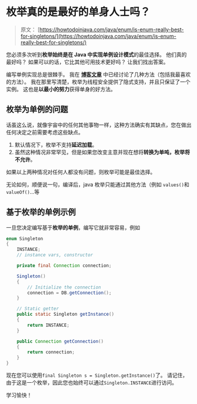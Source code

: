 # 枚举真的是最好的单身人士吗？

> 原文： [https://howtodoinjava.com/java/enum/is-enum-really-best-for-singletons/](https://howtodoinjava.com/java/enum/is-enum-really-best-for-singletons/)

您必须多次听到**枚举始终是在 Java 中实现单例设计模式**的最佳选择。 他们真的最好吗？ 如果可以的话，它比其他可用技术更好吗？ 让我们找出答案。

编写单例实现总是很棘手。 我在 [**博客文章**](//howtodoinjava.com/design-patterns/singleton-design-pattern-in-java/) 中已经讨论了几种方法（包括我最喜欢的方法）。 我在那里写清楚，枚举为线程安全提供了隐式支持，并且只保证了一个实例。 这也是**以最小的努力**获得单身的好方法。

## 枚举为单例的问题

话虽这么说，就像宇宙中的任何其他事物一样，这种方法确实有其缺点，您在做出任何决定之前需要考虑这些缺点。

1.  默认情况下，枚举不支持**延迟加载**。
2.  虽然这种情况非常罕见，但是如果您改变主意并现在想将**转换为单吨，枚举将不允许**。

如果以上两种情况对任何人都没有问题，则枚举可能是最佳选择。

无论如何，顺便说一句，编译后，java 枚举只能通过其他方法（例如 `values()`和`valueOf()`…等

## 基于枚举的单例示例

一旦您决定编写基于**枚举的单例**，编写它就非常容易，例如

```java
enum Singleton
{
	INSTANCE;
	// instance vars, constructor

	private final Connection connection;

	Singleton()
	{
		// Initialize the connection
		connection = DB.getConnection();
	}

	// Static getter
	public static Singleton getInstance()
	{
		return INSTANCE;
	}

	public Connection getConnection()
	{
		return connection;
	}
}
```

现在您可以使用`final Singleton s = Singleton.getInstance()`了。 请记住，由于这是一个枚举，因此您也始终可以通过`Singleton.INSTANCE`进行访问。

学习愉快！